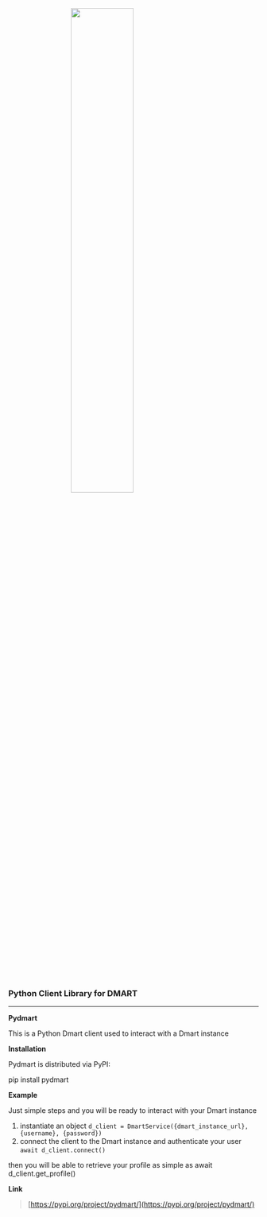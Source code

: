 <script>
    import Python from "./assets/python.png";
</script>

<style>
.center {
  display: block;
  margin-left: auto;
  margin-right: auto;
  width: 50%;
}
</style>
<img class="center" src={Python} width="500">

### **Python Client Library for DMART**

---

**Pydmart**

This is a Python Dmart client used to interact with a Dmart instance

**Installation**

Pydmart is distributed via PyPI:

pip install pydmart

**Example**

Just simple steps and you will be ready to interact with your Dmart instance

1.  instantiate an object `d_client = DmartService({dmart_instance_url}, {username}, {password})`
2.  connect the client to the Dmart instance and authenticate your user `await d_client.connect()`

then you will be able to retrieve your profile as simple as await d_client.get_profile()

**Link**

> [https://pypi.org/project/pydmart/](https://pypi.org/project/pydmart/)
